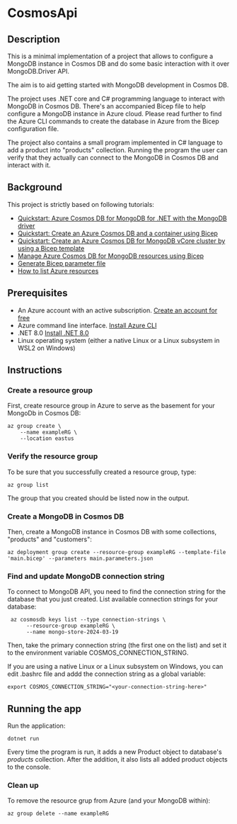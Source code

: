 # CosmosApi

## Description
This is a minimal implementation of a project that allows to configure a MongoDB instance in Cosmos DB
and do some basic interaction with it over MongoDB.Driver API.

The aim is to aid getting started with MongoDB development in Cosmos DB.

The project uses .NET core and C# programming language to interact with MongoDB in Cosmos DB. 
There's an accompanied Bicep file to help configure a MongoDB instance in Azure cloud.
Please read further to find the Azure CLI commands
to create the database in Azure from the Bicep configuration file. 

The project also contains a small program implemented in C# language to add a product into "products" collection. 
Running the program the user can verify that they actually
can connect to the MongoDB in Cosmos DB and interact with it.

## Background
This project is strictly based on following tutorials:

* [Quickstart: Azure Cosmos DB for MongoDB for .NET with the MongoDB driver](https://learn.microsoft.com/en-us/azure/cosmos-db/mongodb/quickstart-dotnet?tabs=azure-cli%2Cwindows)
* [Quickstart: Create an Azure Cosmos DB and a container using Bicep](https://learn.microsoft.com/en-us/azure/cosmos-db/nosql/quickstart-template-bicep?tabs=CLI)
* [Quickstart: Create an Azure Cosmos DB for MongoDB vCore cluster by using a Bicep template](https://learn.microsoft.com/en-us/azure/cosmos-db/mongodb/vcore/quickstart-bicep?tabs=azure-cli)
* [Manage Azure Cosmos DB for MongoDB resources using Bicep](https://learn.microsoft.com/en-us/azure/cosmos-db/mongodb/manage-with-bicep#api-for-mongodb-with-autoscale-provisioned-throughput)
* [Generate Bicep parameter file](https://learn.microsoft.com/en-us/azure/azure-resource-manager/bicep/bicep-cli#generate-params)
* [How to list Azure resources](https://learn.microsoft.com/en-us/cli/azure/group?view=azure-cli-latest#az-group-list)

## Prerequisites
* An Azure account with an active subscription. [Create an account for free](https://azure.microsoft.com/en-us/free/)
* Azure command line interface. [Install Azure CLI](https://learn.microsoft.com/en-us/cli/azure/install-azure-cli)
* .NET 8.0 [Install .NET 8.0](https://dotnet.microsoft.com/en-us/download/dotnet/8.0)
* Linux operating system (either a native Linux or a Linux subsystem in WSL2 on Windows)

## Instructions
### Create a resource group
First, create resource group in Azure to serve as the basement for your MongoDb in Cosmos DB:
```
az group create \
    --name exampleRG \
    --location eastus
```

### Verify the resource group
To be sure that you successfully created a resource group, type:
```
az group list
```
The group that you created should be listed now in the output.

### Create a MongoDB in Cosmos DB
Then, create a MongoDB instance in Cosmos DB with some collections, "products" and "customers":

```
az deployment group create --resource-group exampleRG --template-file 'main.bicep' --parameters main.parameters.json
```

### Find and update MongoDB connection string
To connect to MongoDB API, you need to find the connection string for the database that you just created.
List available connection strings for your database:
```
 az cosmosdb keys list --type connection-strings \
      --resource-group exampleRG \
      --name mongo-store-2024-03-19
```

Then, take the primary connection string (the first one on the list) and 
set it to the environment variable COSMOS_CONNECTION_STRING.

If you are using a native Linux or a Linux subsystem on Windows,
you can edit .bashrc file and addd the connection string as a global variable:

```
export COSMOS_CONNECTION_STRING="<your-connection-string-here>"
```

## Running the app
Run the application:
```
dotnet run
```
Every time the program is run, it adds a new Product object to database's *products* collection.
After the addition, it also lists all added product objects to the console.

### Clean up
To remove the resource grup from Azure (and your MongoDB within):
```
az group delete --name exampleRG
```
